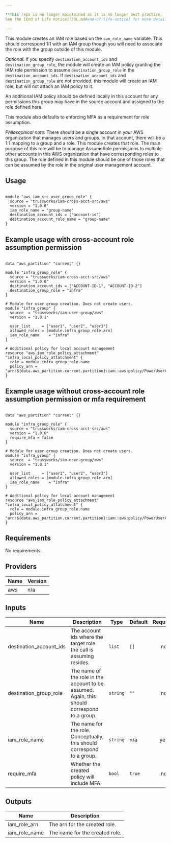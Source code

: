 ```yaml
---

**This repo is no longer maintained as it is no longer best practice.
See the [End of Life notice](EOL.md#end-of-life-notice) for more details.**

---
```



This module creates an IAM role based on the `iam_role_name` variable. This should correspond 1:1 with an IAM group though you will need to associate the role with the group outside of this module.

_Optional_: If you specify `destination_account_ids` and `destination_group_role`, the module will create an IAM policy granting the IAM role permission to assume `destination_group_role` in the `destination_account_ids`. If `destination_account_ids` and `destination_group_role` are not provided, this module will create an IAM role, but will not attach an IAM policy to it.

An additional IAM policy should be defined locally in this account for any permissions this group may have in the source account and assigned to the role defined here.

This module also defaults to enforcing MFA as a requirement for role assumption.

_Philosophical note_: There should be a single account in your AWS organization that manages users and groups. In that account, there will be a 1:1 mapping to a group and a role. This module creates that role. The main purpose of this role will be to manage AssumeRole permissions to multiple other accounts in this AWS organization that have corresponding roles to this group.
The role defined in this module should be one of those roles that can be assumed by the role in the original user management account.

## Usage

```hcl

module "aws_iam_src_user_group_role" {
  source = "trussworks/iam-cross-acct-src/aws"
  version = "1.0.0"
  iam_role_name = "group-name"
  destination_account_ids = ["account-id"]
  destination_account_role_name = "group-name"
}
```

## Example usage with cross-account role assumption permission

```hcl

data "aws_partition" "current" {}

module "infra_group_role" {
  source = "trussworks/iam-cross-acct-src/aws"
  version = "1.0.0"
  destination_account_ids = ["ACCOUNT-ID-1", "ACCOUNT-ID-2"]
  destination_group_role = "infra"
}

# Module for user group creation. Does not create users.
module "infra_group" {
  source  = "trussworks/iam-user-group/aws"
  version = "1.0.1"

  user_list     = ["user1", "user2", "user3"]
  allowed_roles = [module.infra_group_role.arn]
  iam_role_name    = "infra"
}

# Additional policy for local account management
resource "aws_iam_role_policy_attachment" "infra_local_policy_attatchment" {
  role = module.infra_group_role.name
  policy_arn = "arn:${data.aws_partition.current.partition}:iam::aws:policy/PowerUserAccess"
}

```

## Example usage without cross-account role assumption permission or mfa requirement

```hcl

data "aws_partition" "current" {}

module "infra_group_role" {
  source = "trussworks/iam-cross-acct-src/aws"
  version = "1.0.0"
  require_mfa = false
}

# Module for user group creation. Does not create users.
module "infra_group" {
  source  = "trussworks/iam-user-group/aws"
  version = "1.0.1"

  user_list     = ["user1", "user2", "user3"]
  allowed_roles = [module.infra_group_role.arn]
  iam_role_name    = "infra"
}

# Additional policy for local account management
resource "aws_iam_role_policy_attachment" "infra_local_policy_attatchment" {
  role = module.infra_group_role.name
  policy_arn = "arn:${data.aws_partition.current.partition}:iam::aws:policy/PowerUserAccess"
}
```

<!-- BEGINNING OF PRE-COMMIT-TERRAFORM DOCS HOOK -->
## Requirements

No requirements.

## Providers

| Name | Version |
|------|---------|
| aws | n/a |

## Inputs

| Name | Description | Type | Default | Required |
|------|-------------|------|---------|:--------:|
| destination\_account\_ids | The account ids where the target role the call is assuming resides. | `list` | `[]` | no |
| destination\_group\_role | The name of the role in the account to be assumed. Again, this should correspond to a group. | `string` | `""` | no |
| iam\_role\_name | The name for the role. Conceptually, this should correspond to a group. | `string` | n/a | yes |
| require\_mfa | Whether the created policy will include MFA. | `bool` | `true` | no |

## Outputs

| Name | Description |
|------|-------------|
| iam\_role\_arn | The arn for the created role. |
| iam\_role\_name | The name for the created role. |

<!-- END OF PRE-COMMIT-TERRAFORM DOCS HOOK -->
